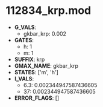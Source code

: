 # 112834_krp.mod

- **G_VALS**:
  - gkbar_krp: 0.002
- **GATES**:
  - h: 1
  - m: 1
- **SUFFIX**: krp
- **GMAX_NAME**: gkbar_krp
- **STATES**: ['m', 'h']
- **I_VALS**:
  - 6.3: 0.002344947587436605
  - 37: 0.002344947587436605
- **ERROR_FLAGS**: []
